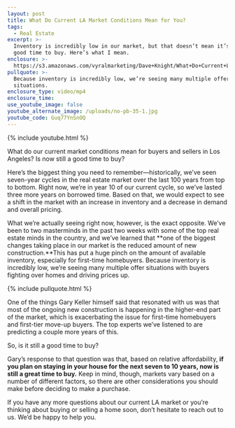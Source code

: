 ```yaml
---
layout: post
title: What Do Current LA Market Conditions Mean for You?
tags:
  - Real Estate
excerpt: >-
  Inventory is incredibly low in our market, but that doesn’t mean it’s not a
  good time to buy. Here’s what I mean.
enclosure: >-
  https://s3.amazonaws.com/vyralmarketing/Dave+Knight/What+Do+Current+LA+Market+Conditions+Mean+for+You%253F.mp4
pullquote: >-
  Because inventory is incredibly low, we’re seeing many multiple offer
  situations.
enclosure_type: video/mp4
enclosure_time:
use_youtube_image: false
youtube_alternate_image: /uploads/no-pb-35-1.jpg
youtube_code: Guq77YnSnOQ
---
```



{% include youtube.html %}

What do our current market conditions mean for buyers and sellers in Los Angeles? Is now still a good time to buy?

Here’s the biggest thing you need to remember—historically, we’ve seen seven-year cycles in the real estate market over the last 100 years from top to bottom. Right now, we’re in year 10 of our current cycle, so we’ve lasted three more years on borrowed time. Based on that, we would expect to see a shift in the market with an increase in inventory and a decrease in demand and overall pricing.

What we’re actually seeing right now, however, is the exact opposite. We’ve been to two masterminds in the past two weeks with some of the top real estate minds in the country, and we’ve learned that **one of the biggest changes taking place in our market is the reduced amount of new construction.**This has put a huge pinch on the amount of available inventory, especially for first-time homebuyers. Because inventory is incredibly low, we’re seeing many multiple offer situations with buyers fighting over homes and driving prices up.

{% include pullquote.html %}

One of the things Gary Keller himself said that resonated with us was that most of the ongoing new construction is happening in the higher-end part of the market, which is exacerbating the issue for first-time homebuyers and first-tier move-up buyers. The top experts we’ve listened to are predicting a couple more years of this.

So, is it still a good time to buy?

Gary’s response to that question was that, based on relative affordability, **if you plan on staying in your house for the next seven to 10 years, now is still a great time to buy.** Keep in mind, though, markets vary based on a number of different factors, so there are other considerations you should make before deciding to make a purchase.

If you have any more questions about our current LA market or you’re thinking about buying or selling a home soon, don’t hesitate to reach out to us. We’d be happy to help you.